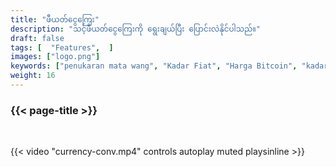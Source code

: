 ```yaml
---
title: "ဖီယတ်ငွေကြေး"
description: "သင့်ဖီယတ်ငွေကြေးကို ရွေးချယ်ပြီး ပြောင်းလဲနိုင်ပါသည်။"
draft: false
tags: [  "Features",  ]
images: ["logo.png"]
keywords: ["penukaran mata wang", "Kadar Fiat", "Harga Bitcoin", "kadar pertukaran"]
weight: 16
---
```


### {{< page-title >}} 
<!-- {{< page-description >}}  -->

<br>


{{< video "currency-conv.mp4" controls  autoplay muted playsinline >}}